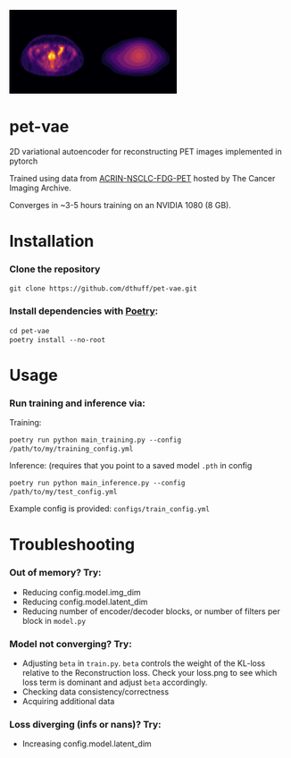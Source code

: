 ![alt text](tile_0.gif "Axial slice through pelvis. L: input, R: output")

# pet-vae
2D variational autoencoder for reconstructing PET images implemented in pytorch

Trained using data from [ACRIN-NSCLC-FDG-PET](https://wiki.cancerimagingarchive.net/pages/viewpage.action?pageId=39879162) hosted by The Cancer Imaging Archive.

Converges in ~3-5 hours training on an NVIDIA 1080 (8 GB).

# Installation

### Clone the repository

    git clone https://github.com/dthuff/pet-vae.git

### Install dependencies with [Poetry](https://python-poetry.org/):

    cd pet-vae
    poetry install --no-root

# Usage

### Run training and inference via:
    
Training:

    poetry run python main_training.py --config /path/to/my/training_config.yml

Inference: (requires that you point to a saved model `.pth` in config

    poetry run python main_inference.py --config /path/to/my/test_config.yml

Example config is provided: `configs/train_config.yml`

# Troubleshooting

### Out of memory? Try:

* Reducing config.model.img_dim
* Reducing config.model.latent_dim
* Reducing number of encoder/decoder blocks, or number of filters per block in `model.py`

### Model not converging? Try:

* Adjusting `beta` in `train.py`. `beta` controls the weight of the KL-loss relative to the Reconstruction loss. Check your loss.png to see which loss term is dominant and adjust `beta` accordingly.
* Checking data consistency/correctness
* Acquiring additional data

### Loss diverging (infs or nans)? Try:

* Increasing config.model.latent_dim
